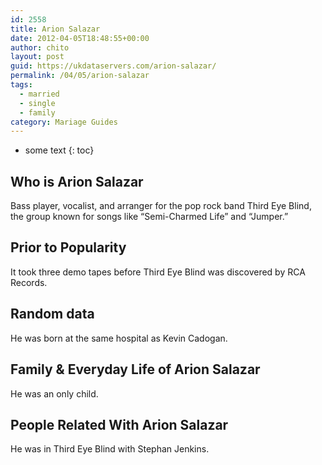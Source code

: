 ```yaml
---
id: 2558
title: Arion Salazar
date: 2012-04-05T18:48:55+00:00
author: chito
layout: post
guid: https://ukdataservers.com/arion-salazar/
permalink: /04/05/arion-salazar  
tags:
  - married
  - single
  - family
category: Mariage Guides
---
```


* some text
{: toc}


## Who is  Arion Salazar
                  
                  
                  
Bass player, vocalist, and arranger for the pop rock band Third Eye Blind, the group known for songs like &#8220;Semi-Charmed Life&#8221; and &#8220;Jumper.&#8221;
                  
                
                
                
## Prior to Popularity 
                  
                  
                  
It took three demo tapes before Third Eye Blind was discovered by RCA Records.
                  
                
                
                
## Random data 
                  
                  
                  
He was born at the same hospital as Kevin Cadogan.
                  
                
                
                
## Family & Everyday Life of Arion Salazar
                  
                  
                  
He was an only child.
                  
                
                
                
## People Related With  Arion Salazar
                  
                  
                  
He was in Third Eye Blind with Stephan Jenkins.
                  
                
              
            
          
          
          
    
    
  
